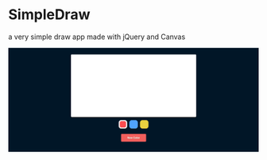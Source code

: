 # SimpleDraw
a very simple draw app made with jQuery and Canvas

![SimpleDraw](https://github.com/lounasbrahim/SimpleDraw/blob/main/screenshots/screenshot.png)
